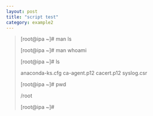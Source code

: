 ```yaml
---
layout: post
title: "script test"
category: example2
---
```


> [root@ipa ~]# man ls
> 
> [root@ipa ~]# man whoami
> 
> [root@ipa ~]# ls
> 
> anaconda-ks.cfg  ca-agent.p12  cacert.p12  syslog.csr
> 
> [root@ipa ~]# pwd
> 
> /root
> 
> [root@ipa ~]#
